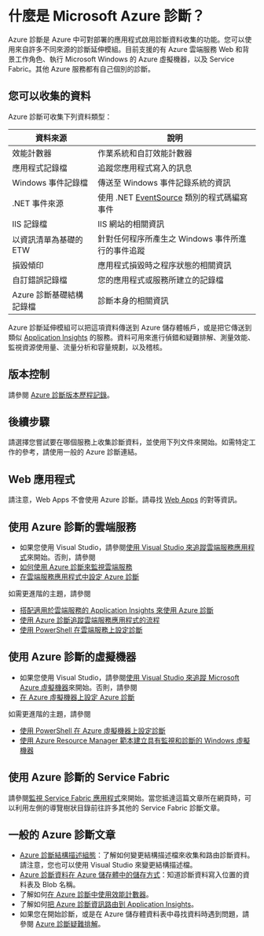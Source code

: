 <properties
	pageTitle="Azure 診斷概觀 | Microsoft Azure"
	description="使用 Azure 診斷來在雲端服務、虛擬機器及 Service Fabric 中進行偵錯、測量效能、監視、流量分析等。"
	services="multiple"
	documentationCenter=".net"
	authors="rboucher"
	manager="jwhit"
	editor=""/>

<tags
	ms.service="multiple"
	ms.workload="na"
	ms.tgt_pltfrm="na"
	ms.devlang="dotnet"
	ms.topic="article"
	ms.date="06/02/2016"
	ms.author="robb"/>


# 什麼是 Microsoft Azure 診斷？


Azure 診斷是 Azure 中可對部署的應用程式啟用診斷資料收集的功能。您可以使用來自許多不同來源的診斷延伸模組。目前支援的有 Azure 雲端服務 Web 和背景工作角色、執行 Microsoft Windows 的 Azure 虛擬機器，以及 Service Fabric。其他 Azure 服務都有自己個別的診斷。

## 您可以收集的資料

Azure 診斷可收集下列資料類型：

資料來源|說明
---|---
效能計數器 | 作業系統和自訂效能計數器
應用程式記錄檔 | 追蹤您應用程式寫入的訊息
Windows 事件記錄檔 | 傳送至 Windows 事件記錄系統的資訊
.NET 事件來源 | 使用 .NET [EventSource](https://msdn.microsoft.com/library/system.diagnostics.tracing.eventsource.aspx) 類別的程式碼編寫事件
IIS 記錄檔 | IIS 網站的相關資訊
以資訊清單為基礎的 ETW | 針對任何程序所產生之 Windows 事件所進行的事件追蹤
損毀傾印 | 應用程式損毀時之程序狀態的相關資訊
自訂錯誤記錄檔 | 您的應用程式或服務所建立的記錄檔
Azure 診斷基礎結構記錄檔|診斷本身的相關資訊

Azure 診斷延伸模組可以把這項資料傳送到 Azure 儲存體帳戶，或是把它傳送到類似 [Application Insights](./application-insights/app-insights-cloudservices.md) 的服務。資料可用來進行偵錯和疑難排解、測量效能、監視資源使用量、流量分析和容量規劃，以及稽核。


## 版本控制
請參閱 [Azure 診斷版本歷程記錄](azure-diagnostics-versioning-history.md)。

## 後續步驟
請選擇您嘗試要在哪個服務上收集診斷資料，並使用下列文件來開始。如需特定工作的參考，請使用一般的 Azure 診斷連結。

## Web 應用程式
請注意，Web Apps 不會使用 Azure 診斷。請尋找 [Web Apps](./app-service-web/web-sites-enable-diagnostic-log.md) 的對等資訊。

## 使用 Azure 診斷的雲端服務
- 如果您使用 Visual Studio，請參閱[使用 Visual Studio 來追蹤雲端服務應用程式](./vs-azure-tools-debug-cloud-services-virtual-machines.md)來開始。否則，請參閱
- [如何使用 Azure 診斷來監視雲端服務](./cloud-services/cloud-services-how-to-monitor.md)
- [在雲端服務應用程式中設定 Azure 診斷](./cloud-services/cloud-services-dotnet-diagnostics.md)

如需更進階的主題，請參閱

- [搭配適用於雲端服務的 Application Insights 來使用 Azure 診斷](./application-insights/app-insights-cloudservices.md)
- [使用 Azure 診斷追蹤雲端服務應用程式的流程](./cloud-services/cloud-services-dotnet-diagnostics-trace-flow.md)
- [使用 PowerShell 在雲端服務上設定診斷](./virtual-machines/virtual-machines-windows-ps-extensions-diagnostics.md)


## 使用 Azure 診斷的虛擬機器
- 如果您使用 Visual Studio，請參閱[使用 Visual Studio 來追蹤 Microsoft Azure 虛擬機器](./vs-azure-tools-debug-cloud-services-virtual-machines.md)來開始。否則，請參閱
- [在 Azure 虛擬機器上設定 Azure 診斷](./virtual-machines-dotnet-diagnostics.md)

如需更進階的主題，請參閱

- [使用 PowerShell 在 Azure 虛擬機器上設定診斷](./virtual-machines/virtual-machines-windows-ps-extensions-diagnostics.md)
- [使用 Azure Resource Manager 範本建立具有監視和診斷的 Windows 虛擬機器](./virtual-machines/virtual-machines-windows-extensions-diagnostics-template.md)

## 使用 Azure 診斷的 Service Fabric
請參閱[監視 Service Fabric 應用程式](./service-fabric/service-fabric-diagnostics-how-to-monitor-and-diagnose-services-locally.md)來開始。當您抵達這篇文章所在網頁時，可以利用左側的導覽樹狀目錄前往許多其他的 Service Fabric 診斷文章。

## 一般的 Azure 診斷文章
- [Azure 診斷結構描述組態](https://msdn.microsoft.com/library/azure/mt634524.aspx)：了解如何變更結構描述檔來收集和路由診斷資料。請注意，您也可以使用 Visual Studio 來變更結構描述檔。
- [Azure 診斷資料在 Azure 儲存體中的儲存方式](./cloud-services/cloud-services-dotnet-diagnostics-storage.md)：知道診斷資料寫入位置的資料表及 Blob 名稱。
- 了解如何[在 Azure 診斷中使用效能計數器](./cloud-services/cloud-services-dotnet-diagnostics-performance-counters.md)。
- 了解如何[把 Azure 診斷資訊路由到 Application Insights](./azure-diagnostics-configure-applicationinsights.md)。
- 如果您在開始診斷，或是在 Azure 儲存體資料表中尋找資料時遇到問題，請參閱 [Azure 診斷疑難排解](./azure-diagnostics-troubleshooting.md)。

<!---HONumber=AcomDC_0810_2016------>